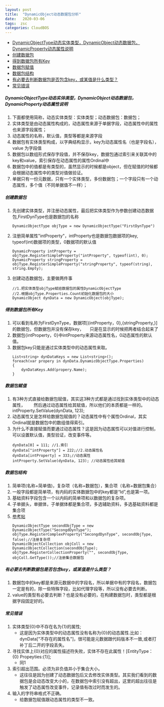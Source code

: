 ```yaml
---
layout: post
title:  "DynamicObject动态数据包分析"
date:   2020-03-06
tags:  zsc
categories: CloudBOS
---
```

 
<!-- TOC -->

- [DynamicObjectType动态实体类型，DynamicObject动态数据包，DynamicProperty动态属性说明](#dynamicobjecttype动态实体类型dynamicobject动态数据包dynamicproperty动态属性说明)
- [创建数据包](#创建数据包)
- [得到数据包所有Key](#得到数据包所有key)
- [数据包赋值](#数据包赋值)
- [数据包结构](#数据包结构)
- [有必要去判断数据包是否包含key，或某值是什么类型？](#有必要去判断数据包是否包含key或某值是什么类型)
- [常见错误](#常见错误)

<!-- /TOC -->

##### DynamicObjectType动态实体类型，DynamicObject动态数据包，DynamicProperty动态属性说明
1. 下面都使用简称，动态实体类型：实体类型；动态数据包：数据包；
2. 实体类型是由动态属性构成的，动态属性来源于单据字段，动态属性中的属性也来源字段属性；          
3. 动态属性的名称，默认值，类型等都是来源字段
4. 数据包有实体类型构成，以字典结构显示，key为动态属性名（也是字段名），value 为字段值
5. 数据包以数组形式保存字段值，并不保存key，数据包通过索引来关联其中的key和value，索引保存在动态属性的属性Ordinal中
6. 数据包中的值都是有类型的，虽然显示的时候都是object，但在赋值的时候都会根据动态属性中的类型对值做验证。
7. 单据只有一份元数据，只有一个实体类型，多份数据包；一个字段只有一个动态属性，多个值（不同单据值不一样）；

##### 创建数据包
1. 先创建实体类型，并注册动态属性，最后把实体类型作为参数创建动态数据包,FirstDynType也是数据包的名称
    ```
    DynamicObjectType objType = new DynamicObjectType("FirstDynType")
    ```
2. 注册简单属性"intProperty"，intProperty也是数据包数据项的key, typeof(int)数据项的类型，0数据项的默认值
    ```
    DynamicProperty intProperty = objType.RegisterSimpleProperty("intProperty", typeof(int), 0);
    DynamicProperty stringProperty = objType.RegisterSimpleProperty("stringProperty", typeof(string), string.Empty);
    ```
3. 创建动态数据包，主要做两件事
    ```
    //1.把实体类型objType赋给数据包的属性DynamicObjectType
    //2.根据objType.Properties.Count初始化数据包的大小
    DynamicObject dynData = new DynamicObject(objType);
    ```

##### 得到数据包所有Key
1. 可以看到名称为FirstDynType，数据项[{intProperty，0},{stringProperty,}]的数据包，但数据包并没有保存key，
    只是在显示的时候把两者结合起来了
2. 数据包{intProperty，0}中intProperty来源动态属性名，0动态属性的默认值。
3. 数据包key只能是通过实体类型中的动态属性来取。
    ```
    List<string> dynDataKeys = new List<string>();
    foreach(var propery in dynData.DynamicObjectType.Properties)
    {
        dynDataKeys.Add(propery.Name);
    }
    ```

##### 数据包赋值
1. 有3种方式直接给数据包赋值，其实这3种方式都是通过找到实体类型中的动态属性，
      然后通过动态属性给其赋值，所以他们的本质都是一样的。intProperty.SetValue(dynData, 123);
2. 动态属性又是怎样给数据包赋值的？动态属性中有个属性Ordinal，其实Ordinal就是数据包中的数组值得索引。
3. 为什么不直接赋值而要通过动态属性？这是因为动态属性可以对值进行控制，可以设置默认值，类型验证，改变事件等。
    ```
    dynData[0] = 111; //1.索引
    dynData["intProperty"] = 222;//2.动态属性名
    dynData[intProperty] = 333;//动态属性
    intProperty.SetValue(dynData, 123); //动态属性给其赋值
    ```

##### 数据包结构
1. 简单项(名称+简单值)，复杂项（名称+数据包），集合项（名称+数据包集合）
2. 一般字段都是简单项，有内码的实体数据包中的key都是“Id”,也是第一项。
3. 基础资料字段包含一个以内码的简单项和以数据包的复杂项。
4. 子单据头，单据体，子单据体都是集合项，多选辅助资料，多选基础资料都是集合项
5. [参考帖](https://club.kingdee.com/forum.php?mod=viewthread&tid=1009805)
    ```
    DynamicObjectType secondObjType = new DynamicObjectType("SecongdDynType");
    objType.RegisterComplexProperty("SecongdDynType", secondObjType, false);//注册复杂项
    DynamicObjectCollection objColl = new DynamicObjectCollection(secondObjType);
    objType.RegisterCollectionProperty("", secondObjType, objColl.GetType());//注册集合数据包
    ```

##### 有必要去判断数据包是否包含key，或某值是什么类型？
1. 数据包中的key都是来源元数据中的字段名，所以单据中有的字段名，数据包一定是有的，除一些特殊字段，比如代理字段等，所以没有必要去判断。
2. value的类型有必要去判断？也是没有必要的，在构建数据包时，类型都是根据字段固定好的。

##### 常见错误
1. 实体类型{0}中不存在名为{1}的属性;
    * 这是因为实体类型中的动态属性没有名称为{0}的动态属性.比如：dynData["不存在的属性名"]，很可能是元数据跟代码版本不一致,或者打补丁后二开的字段丢失。
2. 寻找实体上{0}对应的属性描述符失败，实体不存在此属性！[EntityType：{0} Propeyties:{1}];
    * 同1
3. 索引超出范围。必须为非负值并小于集合大小。
    * 这往往是因为创建了动态数据包后又去修改实体类型。其实我们看到的数据包是会动态改变大小的，在数据包中索引没有超出，这里的超出往往是触发了动态属性改变事件，记录值有改过时而发生的。
4. 输入的字符串格式不正确。
    * 给数据包赋值跟动态属性的类型不一致。




